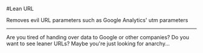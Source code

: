 #Lean URL

Removes evil URL parameters such as Google Analytics' utm parameters

---

Are you tired of handing over data to Google or other companies?
Do you want to see leaner URLs?
Maybe you're just looking for anarchy...